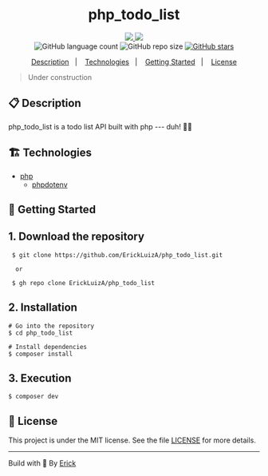 <h1 align="center"> php_todo_list </h1>

<p align="center">
  <a href="https://github.com/ErickLuizA/php_todo_list/graphs/commit-activity" alt="Maintenance">
    <img src="https://img.shields.io/badge/Maintained%3F-yes-1EAE72.svg" />
  </a>

  <a href="./LICENSE" alt="License: MIT">
    <img src="https://img.shields.io/badge/License-MIT-1EAE72.svg" />
  </a>

<br/>

<img alt="GitHub language count" src="https://img.shields.io/github/languages/count/ErickLuizA/php_todo_list?color=blue">

<img alt="GitHub repo size" src="https://img.shields.io/github/repo-size/ErickLuizA/php_todo_list">

<a href="https://github.com/ErickLuizA/php_todo_list/stargazers">
  <img alt="GitHub stars" src="https://img.shields.io/github/stars/ErickLuizA/php_todo_list?style=social">
</a>

<p align="center">
  <a href="#clipboard-description">Description</a>&nbsp;&nbsp;&nbsp;|&nbsp;&nbsp;&nbsp;
  <a href="#building_construction-technologies">Technologies</a>&nbsp;&nbsp;&nbsp;|&nbsp;&nbsp;&nbsp;
  <a href="#rocket-getting-started">Getting Started</a>&nbsp;&nbsp;&nbsp;|&nbsp;&nbsp;&nbsp;
  <a href="#memo-license">License</a>
</p>

> Under construction

## :clipboard: Description

php_todo_list is a todo list API built with php --- duh! 🤦‍♂️

## :building_construction: Technologies

- [php](https://www.php.net/)
  - [phpdotenv](https://github.com/vlucas/phpdotenv)

## :rocket: Getting Started

## 1. Download the repository

```shell
 $ git clone https://github.com/ErickLuizA/php_todo_list.git
  
  or 

 $ gh repo clone ErickLuizA/php_todo_list
```

## 2. Installation

```shell
# Go into the repository
$ cd php_todo_list

# Install dependencies
$ composer install
```

## 3. Execution

```shell
$ composer dev
```

## :memo: License



This project is under the MIT license. See the file [LICENSE](LICENSE) for more details.

---

Build with 💙 By [Erick](https://www.linkedin.com/in/erick-luiz-47151a1a4/)

